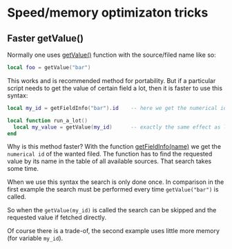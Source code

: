 # Speed/memory optimizaton tricks

## Faster getValue()

Normally one uses [getValue()](https://github.com/EdgeTX/lua-reference-guide/blob/main/part\_iii\_-\_opentx\_lua\_api\_reference/general-functions-less-than-greater-than-luadoc-begin-general/getvalue.md) function with the source/filed name like so:

```lua
local foo = getValue("bar")
```

This works and is recommended method for portability. But if a particular script needs to get the value of certain field a lot, then it is faster to use this syntax:

```lua
local my_id = getFieldInfo("bar").id    -- here we get the numerical id of the filed "bar"

local function run_a_lot()
  local my_value = getValue(my_id)      -- exactly the same effect as local my_value = getValue("bar"), but faster
end
```

Why is this method faster? With the function [getFieldInfo(name)](https://github.com/EdgeTX/lua-reference-guide/blob/main/part\_iii\_-\_opentx\_lua\_api\_reference/general-functions-less-than-greater-than-luadoc-begin-general/getfieldinfo.md) we get the `numerical id` of the wanted filed. The function has to find the requested value by its name in the table of all available sources. That search takes some time.

When we use this syntax the search is only done once. In comparison in the first example the search must be performed every time `getValue("bar")` is called.

So when the `getValue(my_id)` is called the search can be skipped and the requested value if fetched directly.

Of course there is a trade-of, the second example uses little more memory (for variable `my_id`).
